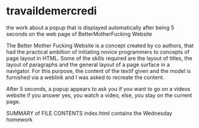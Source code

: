 # travaildemercredi
the work about a popup that is displayed automatically after being 5 seconds on the web page of BetterMotherFucking Website

The Better Mother Fucking Website is a concept created by co authors, that had the practical ambition of initiating novice programmers to concepts of page layout in HTML. Some of the skills required are the layout of titles, the layout of paragraphs and the general layout of a page surface in a navigator.
For this purpose, the content of the textif given and the model is furnished via a weblink and I was asked to recreate the content. 

After 5 seconds, a popup appears to ask you if you want to go on a videos website if you answer yes, you watch a video, else, you stay on the current page.

SUMMARY of FILE CONTENTS
index.html contains the Wednesday homework
